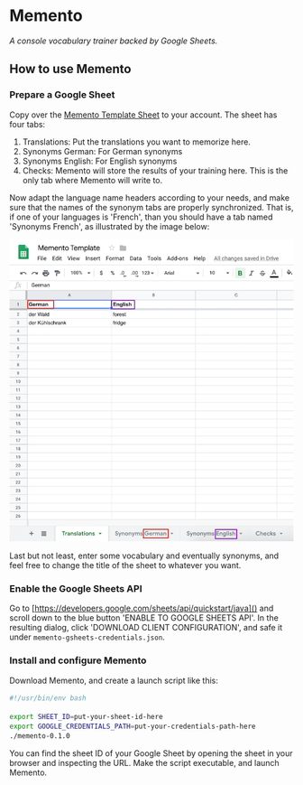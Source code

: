 # Memento
*A console vocabulary trainer backed by Google Sheets.*

## How to use Memento
### Prepare a Google Sheet
Copy over the [Memento Template Sheet](https://docs.google.com/spreadsheets/d/11jhp4ZTuTPiLq96-6B5mrYS7s6xreUbbG2ildANPuJU/edit?usp=sharing)
to your account. The sheet has four tabs:

1. Translations: Put the translations you want to memorize here.
2. Synonyms German: For German synonyms
3. Synonyms English: For English synonyms
4. Checks: Memento will store the results of your training here. This is the only tab where Memento will write to.

Now adapt the language name headers according to your needs, and make sure that the names of the synonym tabs are properly synchronized. That is,
if one of your languages is 'French', than you should have a tab named 'Synonyms French', as illustrated by the image below:

![Translations Tab](docs/images/tab-and-language-names.png)

Last but not least, enter some vocabulary and eventually synonyms, and feel free to change the title of the sheet
to whatever you want.

### Enable the Google Sheets API
Go to [https://developers.google.com/sheets/api/quickstart/java]() and scroll down to the blue button
'ENABLE TO GOOGLE SHEETS API'. In the resulting dialog, click 'DOWNLOAD CLIENT CONFIGURATION', and safe
it under `memento-gsheets-credentials.json`. 

### Install and configure Memento
Download Memento, and create a launch script like this:

```bash
#!/usr/bin/env bash

export SHEET_ID=put-your-sheet-id-here
export GOOGLE_CREDENTIALS_PATH=put-your-credentials-path-here
./memento-0.1.0
```

You can find the sheet ID of your Google Sheet by opening the sheet in your browser and inspecting the URL.
Make the script executable, and launch Memento.